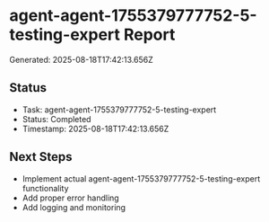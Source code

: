 # agent-agent-1755379777752-5-testing-expert Report

Generated: 2025-08-18T17:42:13.656Z

## Status
- Task: agent-agent-1755379777752-5-testing-expert
- Status: Completed
- Timestamp: 2025-08-18T17:42:13.656Z

## Next Steps
- Implement actual agent-agent-1755379777752-5-testing-expert functionality
- Add proper error handling
- Add logging and monitoring
